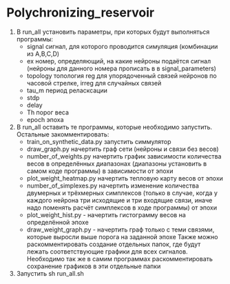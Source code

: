 # Polychronizing_reservoir
1. В run_all установить параметры, при которых будут выполняться программы:
	- signal сигнал, для которого проводится симуляция (комбинации из A,B,C,D)
	- ex номер, определяющий, на какие нейроны подаётся сигнал (нейроны для данного номера прописать в в signal_parameters)
	- topology топология reg для упорядоченный связей нейронов по часовой стрелке, irreg для случайных связей
	- tau_m период реласксации
	- stdp
	- delay 
	- Th порог веса
	- epoch эпоха
2. В run_all оставить те программы, которые необходимо запустить. Остальные закомментировать:
	- train_on_synthetic_data.py запустить симмулятор
	- draw_graph.py начертить граф сети (нейроны и связи без весов)
	- number_of_weights.py начертить график зависимости количества весов в определённых диапазонах (диапазоны установить в самом коде программы) в зависимости от эпохи
	- plot_weight_heatmap.py начертить тепловую карту весов от эпохи
	- number_of_simplexes.py начертить изменение количества двумерных и трёхмерных симплексов (только в случае, когда у каждого нейрона три исходящие и три входящие связи, иначе надо поменять расчёт симплексов в ходе программы) от эпохи
	- plot_weight_hist.py - начертить гистограмму весов на определённой эпохе
	- draw_weight_graph.py - начертить граф только с теми связями, которые выросли выше порога на заданной эпохе
Также можно раскомментировать создание отдельных папок, где будут лежать соответствующие графики для всех сигналов. Необходимо так же в самим программах раскомментировать сохранение графиков в эти отдельные папки
3. Запустить sh run_all.sh

